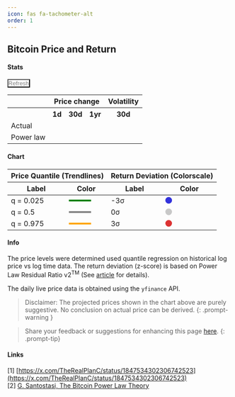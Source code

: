 ```yaml
---
icon: fas fa-tachometer-alt
order: 1
---
```


## Bitcoin Price and Return

#### Stats
<button type="button" class="btn btn-sm" id="refreshDataButton" style="background-color: transparent; color: gray; padding: 0;">
     <i class="fas fa-sync-alt"></i> Refresh
</button>
<table>
    <tr>
        <th></th>
        <th colspan="3">Price change</th>
        <th>Volatility</th>
    </tr>
    <tr>
        <th></th>
        <th>1d</th>
        <th>30d</th>
        <th>1yr</th>
        <th>30d</th>
    </tr>
    <tr>
        <td>Actual</td>
        <td id="change1d" style="padding: 0px 2px;"></td>
        <td id="change30d" style="padding: 0px 2px;"></td>
        <td id="change1yr" style="padding: 0px 2px;"></td>
        <td id="vol30d" style="padding: 0px 2px;"></td>
    </tr>
    <tr>
        <td>Power law</td>
        <td id="change1d_PL" style="padding: 0px 2px;"></td>
        <td id="change30d_PL" style="padding: 0px 2px;"></td>
        <td id="change1yr_PL" style="padding: 0px 2px;"></td>
        <td id="vol30d_PL" style="padding: 0px 2px;"></td>
    </tr>
</table>





<link rel="stylesheet" type="text/css" href="/assets/css/spinner.css">
<link rel="stylesheet" type="text/css" href="/assets/css/dashboard.css">

#### Chart

<div id="container" style="background-color:#222; margin-bottom:20px">
    <div id="cover-spin"></div>
</div>  
<div>
    <table style="margin-top: 20px; margin-bottom:10px">
        <thead>
            <tr>
                <th colspan="2">Price Quantile (Trendlines)</th>
                <th colspan="2">Return Deviation (Colorscale)</th>
            </tr>
            <tr>
                <th>Label</th>
                <th>Color</th>
                <th>Label</th>
                <th>Color</th>
            </tr>
        </thead>
        <tbody>
            <tr>
                <td>q = 0.025</td>
                <td><div style="width: 50px; height: 4px; background-color: green;"></div></td>
                <td>-3σ</td>
                <td><div style="width: 15px; height: 15px; border-radius: 50%; background-color: rgb(50,50,220);"></div></td>
            </tr>
            <tr>
                <td>q = 0.5</td>
                <td><div style="width: 50px; height: 4px; background-color: gray;"></div></td>
                <td>0σ</td>
                <td><div style="width: 15px; height: 15px; border-radius: 50%; background-color: rgb(200,200,200);"></div></td>
            </tr>
            <tr>
                <td>q = 0.975</td>
                <td><div style="width: 50px; height: 4px; background-color: orange;"></div></td>
                <td>3σ</td>
                <td><div style="width: 15px; height: 15px; border-radius: 50%; background-color: rgb(220,50,50);"></div></td>
            </tr>
        </tbody>
    </table>
</div>





#### Info
The price levels were determined used quantile regression on historical log price vs log time data. The return deviation (z-score) is based on Power Law Residual Ratio v2<sup>TM</sup> (See [article](/posts/power-law-residual-ratio/) for details).

The daily live price data is obtained using the `yfinance` API.

> Disclaimer: The projected prices shown in the chart above are purely suggestive. No conclusion on actual price can be derived.
{: .prompt-warning }    

> Share your feedback or suggestions for enhancing this page [here](https://github.com/assridha/assridha.github.io/discussions/5).
{: .prompt-tip} 

#### Links
[1] [https://x.com/TheRealPlanC/status/1847534302306742523](https://x.com/TheRealPlanC/status/1847534302306742523) \
[2] [G. Santostasi, The Bitcoin Power Law Theory](https://giovannisantostasi.medium.com/the-bitcoin-power-law-theory-962dfaf99ee9)





<script type="module">
    import { initializeCharts } from '/assets/js/plrr-tradingview.js';

    async function fetchData() {
    let bitcoinResponse = null;
    bitcoinResponse = await fetch('https://python-server-e4a8c032b69c.herokuapp.com/bitcoin-data');
    const bitcoinData = await bitcoinResponse.json();
        
    document.getElementById('container').innerHTML = '';
    console.log(bitcoinData.price_history[bitcoinData.price_history.length - 1]);
    initializeCharts(bitcoinData.price_history,bitcoinData.quantile_price); 
    getStats(bitcoinData.stats);
    
    };

    fetchData();

    function getStats(statsData) {

    const change1dElement = document.getElementById('change1d');
    change1dElement.textContent = `${statsData.change1d.toFixed(2)}%`;
    change1dElement.style.color = statsData.change1d > 0 ? 'green' : 'red';
    if (statsData.change1d > 0) {
        change1dElement.innerHTML += ' <span style="color: green;">&#x25B2;</span>';
    } else {
        change1dElement.innerHTML += ' <span style="color: red;">&#x25BC;</span>';
    };
    const change30dElement = document.getElementById('change30d');
    change30dElement.textContent = `${statsData.change30d.toFixed(2)}%`;
    change30dElement.style.color = statsData.change30d > 0 ? 'green' : 'red';
    if (statsData.change30d > 0) {
        change30dElement.innerHTML += ' <span style="color: green;">&#x25B2;</span>';
    } else {
        change30dElement.innerHTML += ' <span style="color: red;">&#x25BC;</span>';
    };
    const change1yrElement = document.getElementById('change1yr');
    change1yrElement.textContent = `${statsData.change1yr.toFixed(2)}%`;
    change1yrElement.style.color = statsData.change1yr > 0 ? 'green' : 'red';
    if (statsData.change1yr > 0) {
        change1yrElement.innerHTML += ' <span style="color: green;">&#x25B2;</span>';
    } else {
        change1yrElement.innerHTML += ' <span style="color: red;">&#x25BC;</span>';
    };

    const change1dPLElement = document.getElementById('change1d_PL');
    change1dPLElement.textContent = `${statsData.change1d_PL.toFixed(2)}%`;
    const change30dPLElement = document.getElementById('change30d_PL');
    change30dPLElement.textContent = `${statsData.change30d_PL.toFixed(2)}%`;
    const change1yrPLElement = document.getElementById('change1yr_PL');
    change1yrPLElement.textContent = `${statsData.change1yr_PL.toFixed(2)}%`;

    const changeVol30dElement = document.getElementById('vol30d');
    changeVol30dElement.textContent = `${statsData.volatility30d.toFixed(2)}%`;
    const changeVol30dPLElement = document.getElementById('vol30d_PL');
    changeVol30dPLElement.textContent = `${statsData.volatility30d_PL.toFixed(2)}%`;


        
    };
    
    document.getElementById('refreshDataButton').addEventListener('click', () => {

        fetchData();
    });


</script>